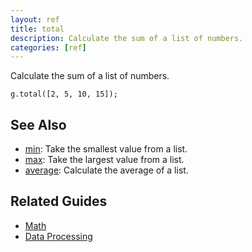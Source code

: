 ```yaml
---
layout: ref
title: total
description: Calculate the sum of a list of numbers.
categories: [ref]
---
```

Calculate the sum of a list of numbers.

    g.total([2, 5, 10, 15]);

## See Also
- [min](/ref/min.html): Take the smallest value from a list.
- [max](/ref/max.html): Take the largest value from a list.
- [average](/ref/average.html): Calculate the average of a list.

## Related Guides
- [Math](/guide/math.html)
- [Data Processing](/guide/data.html)
